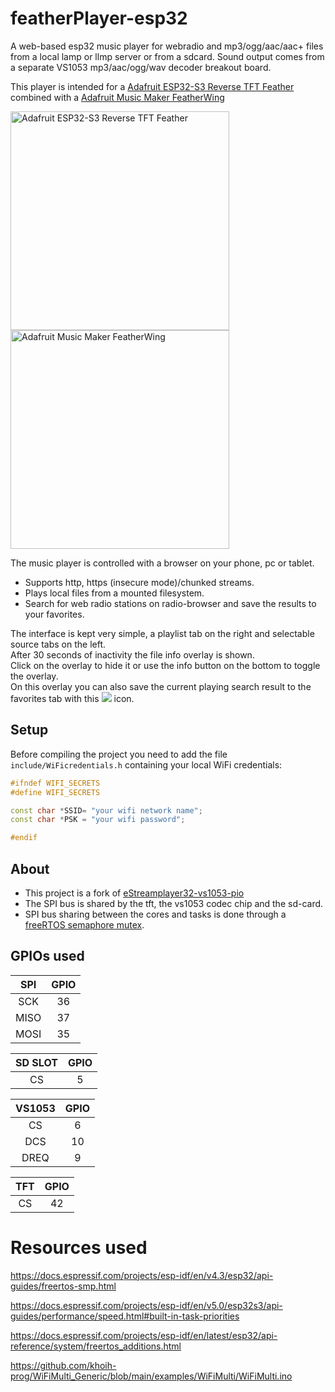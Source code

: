 # featherPlayer-esp32

A web-based esp32 music player for webradio and mp3/ogg/aac/aac+ files from a local lamp or llmp server or from a sdcard.
Sound output comes from a separate VS1053 mp3/aac/ogg/wav decoder breakout board.

This player is intended for a [Adafruit ESP32-S3 Reverse TFT Feather](https://www.adafruit.com/product/5691)
combined with a 
[Adafruit Music Maker FeatherWing](https://www.adafruit.com/product/3357)

<img src="https://cdn-shop.adafruit.com/970x728/5691-04.jpg" alt="Adafruit ESP32-S3 Reverse TFT Feather" width="350"> <img src="https://cdn-shop.adafruit.com/970x728/3357-03.jpg" alt="Adafruit Music Maker FeatherWing" width="350">

The music player is controlled with a browser on your phone, pc or tablet.

-  Supports http, https (insecure mode)/chunked streams.<br>
-  Plays local files from a mounted filesystem.<br>
-  Search for web radio stations on radio-browser and save the results to your favorites.

The interface is kept very simple, a playlist tab on the right and selectable source tabs on the left.<br>
After 30 seconds of inactivity the file info overlay is shown.<br>Click on the overlay to hide it or use the info button on the bottom to toggle the overlay.<br>
On this overlay you can also save the current playing search result to the favorites tab with this <img src="https://github.com/CelliesProjects/eStreamplayer32-vs1053-pio/assets/24290108/6e0d2706-45cd-4e5d-86ba-c194101afba7"> icon.

## Setup

Before compiling the project you need to add the file `include/WiFicredentials.h` containing your local WiFi credentials:<br>
```c++
#ifndef WIFI_SECRETS
#define WIFI_SECRETS

const char *SSID= "your wifi network name";
const char *PSK = "your wifi password";

#endif
```

## About

-  This project is a fork of [eStreamplayer32-vs1053-pio](https://github.com/CelliesProjects/eStreamplayer32-vs1053-pio)
-  The SPI bus is shared by the tft, the vs1053 codec chip and the sd-card.
-  SPI bus sharing between the cores and tasks is done through a [freeRTOS semaphore mutex](https://www.freertos.org/CreateMutex.html).
## GPIOs used


| SPI  | GPIO |
| :---: |  :---: |
| SCK | 36 |
| MISO | 37 |
| MOSI | 35 |

| SD SLOT  | GPIO |
| :---: |  :---: |
| CS | 5 |

| VS1053  | GPIO |
| :---: |  :---: |
| CS | 6 |
| DCS | 10 |
| DREQ | 9 |

| TFT  | GPIO |
| :---: |  :---: |
| CS | 42 |

# Resources used
https://docs.espressif.com/projects/esp-idf/en/v4.3/esp32/api-guides/freertos-smp.html

https://docs.espressif.com/projects/esp-idf/en/v5.0/esp32s3/api-guides/performance/speed.html#built-in-task-priorities

https://docs.espressif.com/projects/esp-idf/en/latest/esp32/api-reference/system/freertos_additions.html

https://github.com/khoih-prog/WiFiMulti_Generic/blob/main/examples/WiFiMulti/WiFiMulti.ino

